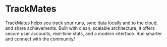# TrackMates
TrackMates helps you track your runs, sync data locally and to the cloud, and share achievements. Built with clean, scalable architecture, it offers secure user accounts, real-time stats, and a modern interface. Run smarter and connect with the community!

